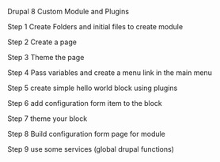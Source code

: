 Drupal 8 Custom Module and Plugins

Step 1 Create Folders and initial files to create module

Step 2 Create a page

Step 3 Theme the page

Step 4 Pass variables and create a menu link in the main menu

Step 5 create simple hello world block using plugins

Step 6 add configuration form item to the block

Step 7 theme your block

Step 8 Build configuration form page for module

Step 9 use some services (global drupal functions)
